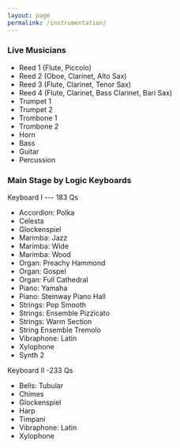 ```yaml
---
layout: page
permalink: /instrumentation/
---
```


### Live Musicians

- Reed 1 (Flute, Piccolo)
- Reed 2 (Oboe, Clarinet, Alto Sax)
- Reed 3 (Flute, Clarinet, Tenor Sax)
- Reed 4 (Flute, Clarinet, Bass Clarinet, Bari Sax)
- Trumpet 1
- Trumpet 2
- Trombone 1
- Trombone 2
- Horn
- Bass
- Guitar
- Percussion

### Main Stage by Logic Keyboards

Keyboard I --- 183 Qs

- Accordion: Polka
- Celesta
- Glockenspiel
- Marimba: Jazz
- Marimba: Wide
- Marimba: Wood
- Organ: Preachy Hammond
- Organ: Gospel
- Organ: Full Cathedral
- Piano: Yamaha
- Piano: Steinway Piano Hall
- Strings: Pop Smooth
- Strings: Ensemble Pizzicato
- Strings: Warm Section
- String Ensemble Tremolo
- Vibraphone: Latin
- Xylophone
- Synth 2

Keyboard II -233 Qs

- Bells: Tubular
- Chimes
- Glockenspiel
- Harp
- Timpani
- Vibraphone: Latin
- Xylophone